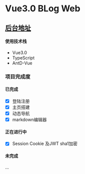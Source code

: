 # Vue3.0 BLog Web

## [后台地址](https://gitee.com/yq770770/vue3-blog-api)

#### 使用技术栈
* Vue3.0
* TypeScript
* AntD-Vue

### 项目完成度
#### 已完成
- [x] 登陆注册
- [x] 主页搭建
- [x] 动态导航
- [x] markdown编辑器
#### 正在进行中
- [x] Session Cookie 及JWT sha1加密 
#### 未完成
...

